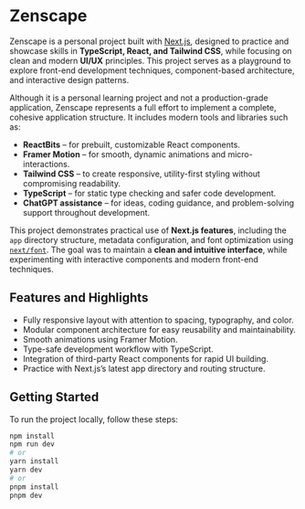 # Zenscape

Zenscape is a personal project built with [Next.js](https://nextjs.org), designed to practice and showcase skills in **TypeScript, React, and Tailwind CSS**, while focusing on clean and modern **UI/UX** principles. This project serves as a playground to explore front-end development techniques, component-based architecture, and interactive design patterns.

Although it is a personal learning project and not a production-grade application, Zenscape represents a full effort to implement a complete, cohesive application structure. It includes modern tools and libraries such as:

- **ReactBits** – for prebuilt, customizable React components.
- **Framer Motion** – for smooth, dynamic animations and micro-interactions.
- **Tailwind CSS** – to create responsive, utility-first styling without compromising readability.
- **TypeScript** – for static type checking and safer code development.
- **ChatGPT assistance** – for ideas, coding guidance, and problem-solving support throughout development.

This project demonstrates practical use of **Next.js features**, including the `app` directory structure, metadata configuration, and font optimization using [`next/font`](https://nextjs.org/docs/app/building-your-application/optimizing/fonts). The goal was to maintain a **clean and intuitive interface**, while experimenting with interactive components and modern front-end techniques.

## Features and Highlights

- Fully responsive layout with attention to spacing, typography, and color.
- Modular component architecture for easy reusability and maintainability.
- Smooth animations using Framer Motion.
- Type-safe development workflow with TypeScript.
- Integration of third-party React components for rapid UI building.
- Practice with Next.js’s latest app directory and routing structure.

## Getting Started

To run the project locally, follow these steps:

```bash
npm install
npm run dev
# or
yarn install
yarn dev
# or
pnpm install
pnpm dev
